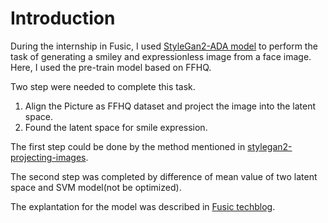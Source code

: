 # Introduction
During the internship in Fusic, I used [StyleGan2-ADA model](https://github.com/NVlabs/stylegan2-ada-pytorch) to perform the task of generating a smiley and expressionless image from a face image.
Here, I used the pre-train model based on FFHQ.

Two step were needed to complete this task.
1. Align the Picture as FFHQ dataset and project the image into the latent space.
2. Found the latent space for smile expression.

The first step could be done by the method mentioned in [stylegan2-projecting-images](https://github.com/woctezuma/stylegan2-projecting-images).

The second step was completed by difference of mean value of two latent space and SVM model(not be optimized).

The explantation for the model was described in [Fusic techblog](https://tech.fusic.co.jp/posts/2021-05-31-stylegan2-ada-face-smile-change/).
